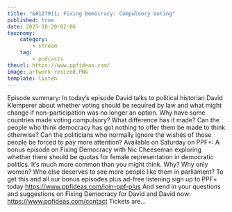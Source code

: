 ```yaml
---
title: "&#127911; Fixing Democracy: Compulsory Voting"
published: true
date: 2025-10-20-02-06
taxonomy:
    category:
        - stream
    tag:
        - podcasts
theurl: https://www.ppfideas.com/
image: artwork-resized.PNG
template: listen
---
```


Episode summary: In today&rsquo;s episode David talks to political historian David Klemperer about whether voting should be required by law and what might change if non-participation was no longer an option. Why have some countries made voting compulsory? What difference has it made? Can the people who think democracy has got nothing to offer them be made to think otherwise? Can the politicians who normally ignore the wishes of those people be forced to pay more attention? Available on Saturday on PPF+: A bonus episode on Fixing Democracy with Nic Cheeseman exploring whether there should be quotas for female representation in democratic politics. It&rsquo;s much more common than you might think. Why? Why only women? Who else deserves to see more people like them in parliament? To get this and all our bonus episodes plus ad-free listening sign up to PPF+ today ⁠https://www.ppfideas.com/join-ppf-plus⁠ And send in your questions and suggestions on Fixing Democracy for David and David now: ⁠https://www.ppfideas.com/contact⁠ Tickets are&hellip;
